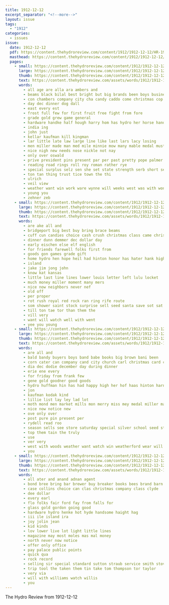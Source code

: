 ```yaml
---
title: 1912-12-12
excerpt_separator: "<!--more-->"
layout: issue
tags:
  - "1912"
categories:
  - issues
issue:
  date: 1912-12-12
  pdf: https://content.thehydroreview.com/content/1912/1912-12-12/HR-1912-12-12.pdf
  masthead: https://content.thehydroreview.com/content/1912/1912-12-12/masthead/HR-1912-12-12.jpg
  pages:
    - small: https://content.thehydroreview.com/content/1912/1912-12-12/small/HR-1912-12-12-01.jpg
      large: https://content.thehydroreview.com/content/1912/1912-12-12/large/HR-1912-12-12-01.jpg
      thumb: https://content.thehydroreview.com/content/1912/1912-12-12/thumbnails/HR-1912-12-12-01.jpg
      text: https://content.thehydroreview.com/assets/words/1912/1912-12-12/HR-1912-12-12-01.txt
      words:
        - all age are alla ara ambers and
        - beams black bilal best bright but big brands been boys business bank brown bob bull buyers bei buster ber
        - con chambers company city cha candy caddo come christmas cop course carl county cat cashier call came cuff collar conception courage
        - day dec dinner dog dall
        - east every est
        - frost full few for first fruit free fight from fore
        - grade gold grew game general
        - hardware handke half hough harry hom has hydro her horse handle house hada
        - india ing
        - john just
        - kellar kaufman kill kingman
        - lar little late law large line like last lars lacy losing
        - men miller made man med mile minnie mow many mable medal must mail miss matt mills
        - nice nigh new needs nose nickle not nay
        - only over oswald
        - prive president pins present par per past pretty pope palmer plan part peck penny pure
        - reading road rings roll roy roman rather rye
        - special surplus selz sen she set state strength serb short setting sugar sider sese store steck sash styles school saturday scarf son speaks share subject sua still standard south snapp silver states
        - ton tan thing trust tice town the thi
        - ulrich
        - veil view
        - weather want win work ware wynne will weeks west was with won watch well welcome
        - young you
        - zehner zeb
    - small: https://content.thehydroreview.com/content/1912/1912-12-12/small/HR-1912-12-12-02.jpg
      large: https://content.thehydroreview.com/content/1912/1912-12-12/large/HR-1912-12-12-02.jpg
      thumb: https://content.thehydroreview.com/content/1912/1912-12-12/thumbnails/HR-1912-12-12-02.jpg
      text: https://content.thehydroreview.com/assets/words/1912/1912-12-12/HR-1912-12-12-02.txt
      words:
        - are ake all and
        - bridgeport big best buy bring brace beams
        - cuff cun candies choice cash crush christmas class came chris city claus come care
        - dinner dunn demmer dec dollar day
        - early eischen else elf english
        - for friends farewell folks first from
        - goods gon games grade gift
        - home hydro hen hope heil had hinton honor has hater hank high hafer
        - island
        - jake jim jong john
        - know kat kansas
        - little last line lines lower louis letter left lulu locket
        - much money miller moment many mers
        - nice now neighbors never nef
        - old off
        - per proper
        - rot rush royal red rock ran ring rife route
        - som shower saint stock surprise sell seed santa save sot sat standard show service store see sunday
        - till ton tae tor than them the
        - vill very
        - want will watch well with went
        - yee you young
    - small: https://content.thehydroreview.com/content/1912/1912-12-12/small/HR-1912-12-12-03.jpg
      large: https://content.thehydroreview.com/content/1912/1912-12-12/large/HR-1912-12-12-03.jpg
      thumb: https://content.thehydroreview.com/content/1912/1912-12-12/thumbnails/HR-1912-12-12-03.jpg
      text: https://content.thehydroreview.com/assets/words/1912/1912-12-12/HR-1912-12-12-03.txt
      words:
        - are all and
        - bald bandy buyers boys band babe books big brown bani been
        - corn cater can company cand city church carl christmas card coats close
        - dia dec dodie december day during dinner
        - erie ene every
        - for friday from frank few
        - gene gold goodner good goods
        - hydro huffman hin has had happy high her hof haas hinton harness home
        - jon
        - kaufman kodak kind
        - lillie list lay ley lad lot
        - moth mond men market mills mon merry miss mey medal miller macy more masi
        - nice now notice new
        - ove only over
        - post pure pin present per
        - rydell read roo
        - season sells see store saturday special silver school seed stein sos set son
        - top them tain the truly
        - use
        - ver very
        - west with woods weather want watch win weatherford wear will wit wife was
        - you
    - small: https://content.thehydroreview.com/content/1912/1912-12-12/small/HR-1912-12-12-04.jpg
      large: https://content.thehydroreview.com/content/1912/1912-12-12/large/HR-1912-12-12-04.jpg
      thumb: https://content.thehydroreview.com/content/1912/1912-12-12/thumbnails/HR-1912-12-12-04.jpg
      text: https://content.thehydroreview.com/assets/words/1912/1912-12-12/HR-1912-12-12-04.txt
      words:
        - all ater and anand adnan agent
        - bond bree bring bar brewer buy breaker books bees brand barn bus big bitters
        - case collins choice can clas christmas company class clyde
        - dee dollar
        - every earl
        - flo folks fair ford fay from falls for
        - glass gold gordon going good
        - hardware hydro henke hot hyde handsome haight hag
        - iii ile island ira
        - joy jolin jean
        - kid kinds
        - lov lower live lot light little lines
        - magazine may most moles mas mal money
        - north never now notice
        - offer only office
        - pay palace public points
        - quick qua
        - rock record
        - selling sir special standard sutton straub service smith stoves stock surgeon see super scott safe sell
        - trip tool the taken them tin take tom thompson tor taylor
        - very via
        - will with williams watch willis
        - you
---
```


The Hydro Review from 1912-12-12

<!--more-->

